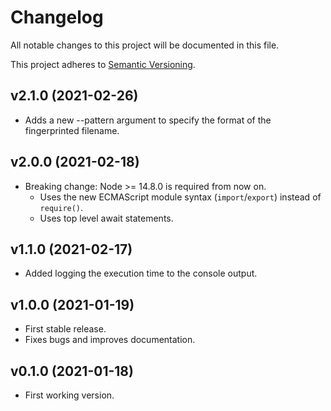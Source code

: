 # Changelog

All notable changes to this project will be documented in this file.

This project adheres to [Semantic Versioning](https://semver.org).

## v2.1.0 (2021-02-26)

- Adds a new --pattern argument to specify the format of the fingerprinted filename.

## v2.0.0 (2021-02-18)

- Breaking change: Node >= 14.8.0 is required from now on.
  - Uses the new ECMAScript module syntax (`import`/`export`) instead of `require()`.
  - Uses top level await statements.

## v1.1.0 (2021-02-17)

- Added logging the execution time to the console output.

## v1.0.0 (2021-01-19)

- First stable release.
- Fixes bugs and improves documentation.

## v0.1.0 (2021-01-18)

- First working version.
